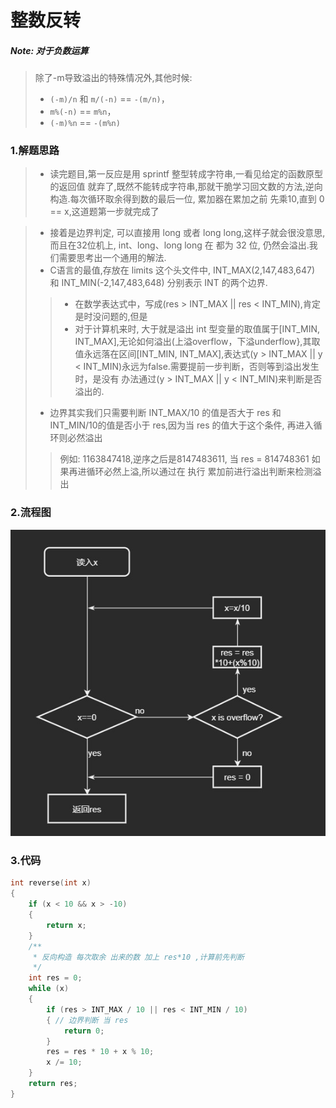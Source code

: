 # 整数反转
##### Note: 对于负数运算
>除了-m导致溢出的特殊情况外,其他时候:  
> -    `(-m)/n` 和 `m/(-n)` == `-(m/n)`，
> -    `m%(-n)` ==  `m%n`，
> -    `(-m)%n` == `-(m%n)`

### 1.解题思路
>+   读完题目,第一反应是用 sprintf 整型转成字符串,一看见给定的函数原型的返回值  就弃了,既然不能转成字符串,那就干脆学习回文数的方法,逆向构造.每次循环取余得到数的最后一位, 累加器在累加之前 先乘10,直到 0 == x,这道题第一步就完成了
            
>+   接着是边界判定, 可以直接用 long 或者 long long,这样子就会很没意思,而且在32位机上, int、long、long long 在 都为 32 位, 仍然会溢出.我们需要思考出一个通用的解法.
>+   C语言的最值,存放在 limits 这个头文件中, INT_MAX(2,147,483,647) 和 INT_MIN(-2,147,483,648) 分别表示 INT 的两个边界.
>>+    在数学表达式中，写成(res > INT_MAX || res < INT_MIN),肯定是时没问题的,但是
>>+    对于计算机来时, 大于就是溢出 int 型变量的取值属于[INT_MIN, INT_MAX],无论如何溢出(上溢overflow，下溢underflow},其取值永远落在区间[INT_MIN, INT_MAX],表达式(y > INT_MAX || y < INT_MIN)永远为false.需要提前一步判断，否则等到溢出发生时，是没有
    办法通过(y > INT_MAX || y < INT_MIN)来判断是否溢出的.
>+  边界其实我们只需要判断 INT_MAX/10 的值是否大于 res 和 INT_MIN/10的值是否小于 res,因为当 res 的值大于这个条件, 再进入循环则必然溢出
>> 例如:
    1163847418,逆序之后是8147483611, 当 res = 814748361 如果再进循环必然上溢,所以通过在 执行 累加前进行溢出判断来检测溢出
    
    

### 2.流程图
![alt 属性文本](flow7.jpg)
<!-- ```flow
st=>start: 开始
cond1=>condition: res > MAX
cond2=>condition: x == 0
op1=>operation: res = 0
op3=>operation: res = res / 10
op2=>operation: res = res * 10 + res % 10
e=>end: 返回res

st->cond2
cond2(yes)->e
cond2(no)->cond1
cond1(no)->op2(right)->op3(right)->cond2
cond1(yes)->op1(left)->e
``` -->
### 3.代码
```c
int reverse(int x)
{
    if (x < 10 && x > -10)
    {
        return x;
    }
    /**
     * 反向构造 每次取余 出来的数 加上 res*10 ,计算前先判断
     */
    int res = 0;
    while (x)
    {
        if (res > INT_MAX / 10 || res < INT_MIN / 10)
        { // 边界判断 当 res
            return 0;
        }
        res = res * 10 + x % 10;
        x /= 10;
    }
    return res;
}
```
